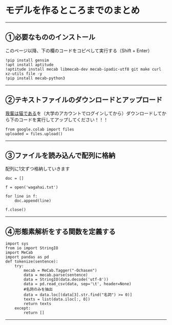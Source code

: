 # モデルを作るところまでのまとめ


---
## ①必要なもののインストール

このページ以降、下の欄のコードをコピペして実行する（Shift + Enter）
```
!pip install gensim
!apt install aptitude
!aptitude install mecab libmecab-dev mecab-ipadic-utf8 git make curl xz-utils file -y
!pip install mecab-python3
```

---
## ②テキストファイルのダウンロードとアップロード

[我輩は猫である](https://drive.google.com/drive/folders/1ckgg3mUbs7WkBbEbm53GIgClRGjEdspH?usp=sharing)を（大学のアカウントでログインしてから）ダウンロードしてから下のコードを実行してアップしてください！！！

```
from google.colab import files
uploaded = files.upload()
```

---
## ③ファイルを読み込んで配列に格納

配列に1文ずつ格納していきます

```
doc = []

f = open('wagahai.txt')

for line in f:
    doc.append(line)

f.close()
```

---
## ④形態素解析をする関数を定義する

```
import sys
from io import StringIO
import MeCab
import pandas as pd
def tokenize(sentence):
    try:
        mecab = MeCab.Tagger("-Ochasen")
        data = mecab.parse(sentence)
        data = StringIO(data.decode('utf-8'))
        data = pd.read_csv(data, sep='\t', header=None)       
        #名詞のみを抽出
        data = data.loc[(data[3].str.find("名詞") >= 0)]
        texts = list(data.iloc[:, 0])
        return texts
    except:
        return []

```

---
